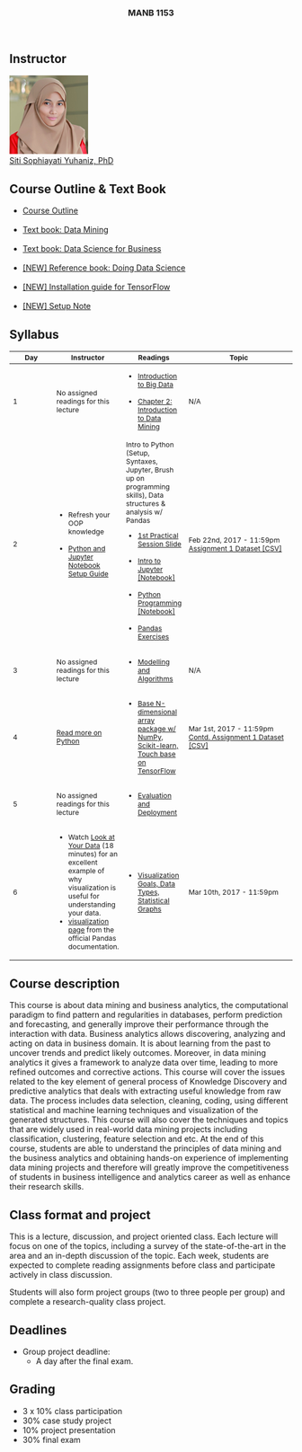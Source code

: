 <header style="font-size: 15px;"><b>MANB 1153</b></header> 

## Instructor
<div class="instructor">
  <a href="http://ais.utm.my/sophia">
  <div class="instructorphoto"><img src="sitisophiayatiyuhaniz.jpg"></div>
  <div>Siti Sophiayati Yuhaniz, PhD</div>
  </a>
</div>

<!--
## Teaching Assistant
<div class="instructor">
  <a href="http://alirezasamar.com">
  <div class="instructorphoto"><img src="alirezasamar.jpg"></div>
  <div>Alireza Samar</div>
  </a>
</div>
-->

<!--
## Lectures
 **Time**: 9am to 5pm 
-->

<!--
**Location**: Professional Training Room 2, Level 3, Menara Razak, UTM KL
-->

<!--
## Office hours
Alireza: 3-4 PM on Mondays & Fridays at UTM MLDS, Block PA3 (Old AIS Building).
-->

## Course Outline & Text Book
<ul><li><a href="https://drive.google.com/open?id=0ByCqHmF4VJXidE5WVTJHcktKTWs">Course Outline</a></li><br/><li><a href="https://drive.google.com/open?id=0ByCqHmF4VJXiOHVyc1dHT1ZGYWc">Text book: Data Mining</a></li><br/><li><a href="https://drive.google.com/open?id=0ByCqHmF4VJXiQXVQOEx3RDRnNFk">Text book: Data Science for Business</a></li><br/><li><a href="https://drive.google.com/file/d/0ByCqHmF4VJXiV05VRWRuQ2RIOUk/view?usp=sharing">[NEW] Reference book: Doing Data Science</a></li><br/><li><a href="https://www.tensorflow.org/install/install_windows">[NEW] Installation guide for TensorFlow</a></li><br/><li><a href="https://drive.google.com/file/d/0ByCqHmF4VJXiZUtIYWN2Zi01Ym8/view?usp=sharing">[NEW] Setup Note</a></li></ul>

## Syllabus

<table style="table-layout: fixed; font-size: 88%;">
  <thead>
    <tr>
      <th style="width: 20%;">Day</th>
      <th style="width: 10%;">Instructor</th>
      <th style="width: 20%;">Readings</th>
      <th style="width: 50%;">Topic</th>
      <!--<th style="width: 8%;">Deadlines</th>-->
    </tr>
  </thead>
  <tbody>
    <tr>
      <td>1</td>
      <!--<td>Siti Sophiayati Yuhaniz</td>-->
      <td>No assigned readings for this lecture</td>
      <td><ul><li><a href="https://drive.google.com/file/d/0ByCqHmF4VJXiM3pjT3RKc3E1YjQ/view?usp=sharing">Introduction to Big Data</a></li><br/><li><a href="https://drive.google.com/file/d/0ByCqHmF4VJXiWVp4Rm9sQXoxM1E/view?usp=sharing">Chapter 2: Introduction to Data Mining</a></li></ul></td>
      <td>N/A</td>
    </tr>
    <tr>
      <td>2</td>
      <!--<td>Alireza Samar</td>-->
      <td><ul><li>Refresh your OOP knowledge</li><br/><li><a href="https://drive.google.com/file/d/0ByCqHmF4VJXicExfREtlaHZsSzA/view?usp=sharing">Python and Jupyter Notebook Setup Guide</a></li></ul></td>
      <td>Intro to Python (Setup, Syntaxes, Jupyter, Brush up on programming skills), Data structures & analysis w/ Pandas<br/><ul><li><a href="https://drive.google.com/open?id=0ByCqHmF4VJXic0xQVTBILVFxX28">1st Practical Session Slide</a></li><br/><li><a href="http://nbviewer.jupyter.org/github/utm-data-mining/Pandas-Exercises/blob/master/Running%20Code.ipynb">Intro to Jupyter [Notebook]</a></li><br/><li><a href="http://nbviewer.jupyter.org/github/alirezasmr/Data-Science-with-Python/blob/master/Chapter-2-Introduction-to-Python-Programming.ipynb">Python Programming [Notebook]</a></li><br/><li><a href="https://github.com/utm-data-mining/Pandas-Exercises">Pandas Exercises</a></li></ul></td>
      <td>Feb 22nd, 2017 - 11:59pm<br/><a href="https://drive.google.com/open?id=0ByCqHmF4VJXiTkRzeE1yVjZvVEk">Assignment 1 Dataset [CSV]</a></td>
    </tr>
    <tr>
      <td>3</td>
      <!--<td>Siti Sophiayati Yuhaniz</td>-->
      <td>No assigned readings for this lecture</td>
      <td><ul><li><a href="https://drive.google.com/file/d/0ByCqHmF4VJXiUUNsV2xmODNzVE0/view?usp=sharing">Modelling and Algorithms</a></li></ul></td>
      <td>N/A</td>
    </tr>
    <tr>
      <td>4</td>
      <!--<td>Alireza Samar</td>-->
      <td><a href="http://www.scipy-lectures.org/intro/language/python_language.html">Read more on Python</a></td>
      <td><ul><li><a href="https://github.com/utm-data-mining/ml-exercises">Base N-dimensional array package w/ NumPy, Scikit-learn, Touch base on TensorFlow</a></li></ul></td>
      <td>Mar 1st, 2017 - 11:59pm<br/><a href="https://drive.google.com/open?id=0ByCqHmF4VJXiTkRzeE1yVjZvVEk">Contd. Assignment 1 Dataset [CSV]</a></td>
    </tr>
    <tr>
      <td>5</td>
      <!--<td>Siti Sophiayati Yuhaniz</td>-->
      <td>No assigned readings for this lecture</td>
      <td><ul><li><a href="https://drive.google.com/file/d/0ByCqHmF4VJXidGRMOXVZM2gwbE0/view?usp=sharing">Evaluation and Deployment</a></li></ul></td>
      <td></td>
    </tr>
    <tr>
      <td>6</td>
      <!--<td>Alireza Samar</td>-->
      <td><ul><li>Watch <a href="https://www.youtube.com/watch?v=coNDCIMH8bk">Look at Your Data</a> (18 minutes) for an excellent example of why visualization is useful for understanding your data.</li><li><a href="http://pandas.pydata.org/pandas-docs/stable/visualization.html">visualization page</a> from the official Pandas documentation.</li></ul></td>
      <td><ul><li><a href="https://drive.google.com/file/d/0ByCqHmF4VJXiNERfTzBvVGsxcms/view?usp=sharing">Visualization Goals, Data Types, Statistical Graphs</a></li></ul></td>
      <td>Mar 10th, 2017 - 11:59pm</td>
    </tr>
  </tbody>
</table>

## Course description
This course is about data mining and business analytics, the computational paradigm to find pattern and regularities in databases, perform prediction and forecasting, and generally improve their performance through the interaction with data. Business analytics allows discovering, analyzing and acting on data in business domain. It is about learning from the past to uncover trends and predict likely outcomes. Moreover, in data mining analytics it gives a framework to analyze data over time, leading to more refined outcomes and corrective actions. This course will cover the issues related to the key element of general process of Knowledge Discovery and predictive analytics that deals with extracting useful knowledge from raw data. The process includes data selection, cleaning, coding, using different statistical and machine learning techniques and visualization of the generated structures. This course will also cover the techniques and topics that are widely used in real-world data mining projects including classification, clustering, feature selection and etc.  At the end of this course, students are able to understand the principles of data mining and the business analytics and obtaining hands-on experience of implementing data mining projects and therefore will greatly improve the competitiveness of students in business intelligence and analytics career as well as enhance their research skills.

## Class format and project
This is a lecture, discussion, and project oriented class. Each lecture will focus on one of the topics, including a survey of the state-of-the-art in the area and an in-depth discussion of the topic. Each week, students are expected to complete reading assignments before class and participate actively in class discussion.

Students will also form project groups (two to three people per group) and complete a research-quality class project.

## Deadlines
* Group project deadline:
  * A day after the final exam.

## Grading
* 3 x 10% class participation
* 30% case study project
* 10% project presentation
* 30% final exam

<!--
## Additional Notes
* Feel free to contact <a href="mailto:salireza5@live.utm.my">Alireza</a> in case you had any question or you need any special arrangement.
-->
